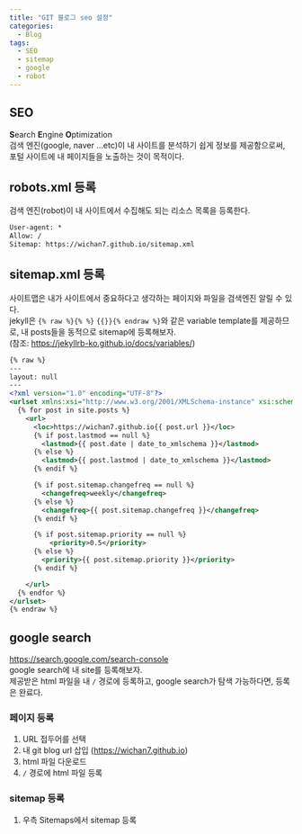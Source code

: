 ```yaml
---
title: "GIT 블로그 seo 설정"
categories: 
  - Blog
tags:
  - SEO
  - sitemap
  - google
  - robot
---
```


## SEO
**S**earch **E**ngine **O**ptimization  
검색 엔진(google, naver ...etc)이 내 사이트를 분석하기 쉽게 정보를 제공함으로써, 포털 사이트에 내 페이지들을 노출하는 것이 목적이다.

## robots.xml 등록
검색 엔진(robot)이 내 사이트에서 수집해도 되는 리소스 목록을 등록한다.  
``` xml
User-agent: *
Allow: /
Sitemap: https://wichan7.github.io/sitemap.xml
```

## sitemap.xml 등록
사이트맵은 내가 사이트에서 중요하다고 생각하는 페이지와 파일을 검색엔진 알릴 수 있다.  
jekyll은 `{% raw %}{% %}` `{{}}{% endraw %}`와 같은 variable template를 제공하므로, 내 posts들을 동적으로 sitemap에 등록해보자.  
(참조: https://jekyllrb-ko.github.io/docs/variables/)
``` xml
{% raw %}
---
layout: null
---
<?xml version="1.0" encoding="UTF-8"?>
<urlset xmlns:xsi="http://www.w3.org/2001/XMLSchema-instance" xsi:schemaLocation="http://www.sitemaps.org/schemas/sitemap/0.9 http://www.sitemaps.org/schemas/sitemap/0.9/sitemap.xsd" xmlns="http://www.sitemaps.org/schemas/sitemap/0.9">
  {% for post in site.posts %}
    <url>
      <loc>https://wichan7.github.io{{ post.url }}</loc>
      {% if post.lastmod == null %}
        <lastmod>{{ post.date | date_to_xmlschema }}</lastmod>
      {% else %}
        <lastmod>{{ post.lastmod | date_to_xmlschema }}</lastmod>
      {% endif %}

      {% if post.sitemap.changefreq == null %}
        <changefreq>weekly</changefreq>
      {% else %}
        <changefreq>{{ post.sitemap.changefreq }}</changefreq>
      {% endif %}

      {% if post.sitemap.priority == null %}
          <priority>0.5</priority>
      {% else %}
        <priority>{{ post.sitemap.priority }}</priority>
      {% endif %}

    </url>
  {% endfor %}
</urlset>
{% endraw %}
```

## google search
https://search.google.com/search-console  
google search에 내 site를 등록해보자.  
제공받은 html 파일을 내 `/` 경로에 등록하고, google search가 탐색 가능하다면, 등록은 완료다.

### 페이지 등록
1. URL 접두어를 선택
2. 내 git blog url 삽입 (https://wichan7.github.io)
3. html 파일 다운로드
4. `/` 경로에 html 파일 등록

### sitemap 등록
1. 우측 Sitemaps에서 sitemap 등록
